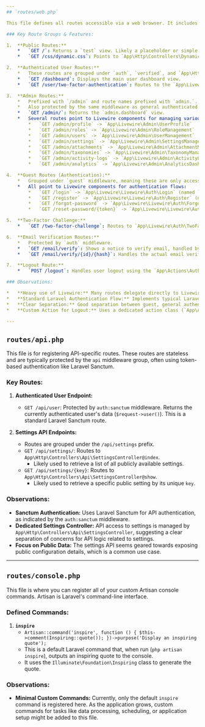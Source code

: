 ```yaml
---
## `routes/web.php`

This file defines all routes accessible via a web browser. It includes public pages, authentication-related routes, and protected user/admin dashboards.

### Key Route Groups & Features:

1.  **Public Routes:**
    *   `GET /`: Returns a `test` view. Likely a placeholder or simple landing page.
    *   `GET /css/dynamic.css`: Points to `App\Http\Controllers\DynamicCssController@index`. Used for serving dynamically generated CSS.

2.  **Authenticated User Routes:**
    *   These routes are grouped under `auth`, `verified`, and `App\Http\Middleware\EnsureTwoFactorChallengeIsComplete` middleware, ensuring users are logged in, have verified their email, and completed 2FA if enabled.
    *   `GET /dashboard`: Displays the main user dashboard view.
    *   `GET /user/two-factor-authentication`: Routes to the `App\Livewire\Profile\TwoFactorAuthentication` Livewire component for managing 2FA settings.

3.  **Admin Routes:**
    *   Prefixed with `/admin` and route names prefixed with `admin.`.
    *   Also protected by the same middleware as general authenticated routes.
    *   `GET /admin/`: Returns the `admin.dashboard` view.
    *   Several routes point to Livewire components for managing various aspects of the admin panel:
        *   `GET /admin/profile` -> `App\Livewire\Admin\UserProfile`
        *   `GET /admin/roles` -> `App\Livewire\Admin\RoleManagement`
        *   `GET /admin/users` -> `App\Livewire\Admin\UserManagement`
        *   `GET /admin/settings` -> `App\Livewire\Admin\SettingsManagement`
        *   `GET /admin/attachments` -> `App\Livewire\Admin\AttachmentManagement`
        *   `GET /admin/taxonomies` -> `App\Livewire\Admin\TaxonomyManagement`
        *   `GET /admin/activity-logs` -> `App\Livewire\Admin\ActivityLogManagement`
        *   `GET /admin/analytics` -> `App\Livewire\Admin\AnalyticsDashboard`

4.  **Guest Routes (Authentication):**
    *   Grouped under `guest` middleware, meaning these are only accessible to users who are not logged in.
    *   All point to Livewire components for authentication flows:
        *   `GET /login` -> `App\Livewire\Livewire\Auth\Login` (named `login`)
        *   `GET /register` -> `App\Livewire\Livewire\Auth\Register` (named `register`)
        *   `GET /forgot-password` -> `App\Livewire\Livewire\Auth\ForgotPassword` (named `password.request`)
        *   `GET /reset-password/{token}` -> `App\Livewire\Livewire\Auth\ResetPassword` (named `password.reset`)

5.  **Two-Factor Challenge:**
    *   `GET /two-factor-challenge`: Routes to `App\Livewire\Auth\TwoFactorChallenge` Livewire component. Protected by `auth` middleware. (named `two-factor.challenge`).

6.  **Email Verification Routes:**
    *   Protected by `auth` middleware.
    *   `GET /email/verify`: Shows a notice to verify email, handled by `App\Livewire\Livewire\Auth\EmailVerification` Livewire component (named `verification.notice`).
    *   `GET /email/verify/{id}/{hash}`: Handles the actual email verification link. It contains custom logic to find the user, verify the hash, mark the email as verified, and dispatch the `Illuminate\Auth\Events\Verified` event. Protected by `signed` and `throttle:6,1` middleware (named `verification.verify`).

7.  **Logout Route:**
    *   `POST /logout`: Handles user logout using the `App\Actions\Auth\Logout` action class. Protected by `auth` middleware (named `logout`).

### Observations:

*   **Heavy use of Livewire:** Many routes delegate directly to Livewire components, indicating a significant portion of the UI interactivity is handled by Livewire.
*   **Standard Laravel Authentication Flow:** Implements typical Laravel authentication features including registration, login, password reset, email verification, and two-factor authentication.
*   **Clear Separation:** Good separation between guest, general authenticated user, and admin-specific routes using middleware and route prefixes.
*   **Custom Action for Logout:** Uses a dedicated action class (`App\Actions\Auth\Logout`) for the logout process, promoting cleaner controller/route logic.

---
```

## `routes/api.php`

This file is for registering API-specific routes. These routes are stateless and are typically protected by the `api` middleware group, often using token-based authentication like Laravel Sanctum.

### Key Routes:

1.  **Authenticated User Endpoint:**
    *   `GET /api/user`: Protected by `auth:sanctum` middleware. Returns the currently authenticated user's data (`$request->user()`). This is a standard Laravel Sanctum route.

2.  **Settings API Endpoints:**
    *   Routes are grouped under the `/api/settings` prefix.
    *   `GET /api/settings/`: Routes to `App\Http\Controllers\Api\SettingsController@index`.
        *   Likely used to retrieve a list of all publicly available settings.
    *   `GET /api/settings/{key}`: Routes to `App\Http\Controllers\Api\SettingsController@show`.
        *   Likely used to retrieve a specific public setting by its unique `key`.

### Observations:

*   **Sanctum Authentication:** Uses Laravel Sanctum for API authentication, as indicated by the `auth:sanctum` middleware.
*   **Dedicated Settings Controller:** API access to settings is managed by `App\Http\Controllers\Api\SettingsController`, suggesting a clear separation of concerns for API logic related to settings.
*   **Focus on Public Data:** The settings API seems geared towards exposing public configuration details, which is a common use case.

---
## `routes/console.php`

This file is where you can register all of your custom Artisan console commands. Artisan is Laravel's command-line interface.

### Defined Commands:

1.  **`inspire`**
    *   `Artisan::command('inspire', function () { $this->comment(Inspiring::quote()); })->purpose('Display an inspiring quote');`
    *   This is a default Laravel command that, when run (`php artisan inspire`), outputs an inspiring quote to the console.
    *   It uses the `Illuminate\Foundation\Inspiring` class to generate the quote.

### Observations:

*   **Minimal Custom Commands:** Currently, only the default `inspire` command is registered here. As the application grows, custom commands for tasks like data processing, scheduling, or application setup might be added to this file. 